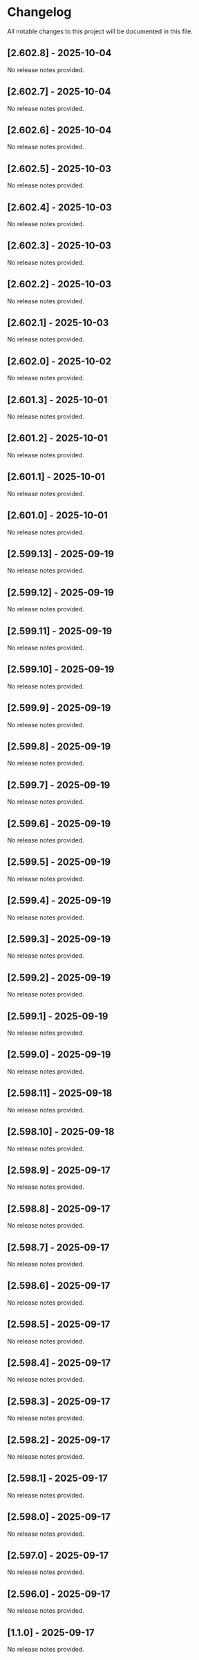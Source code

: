 # Changelog

All notable changes to this project will be documented in this file.

## [2.602.8] - 2025-10-04

No release notes provided.


## [2.602.7] - 2025-10-04

No release notes provided.


## [2.602.6] - 2025-10-04

No release notes provided.


## [2.602.5] - 2025-10-03

No release notes provided.


## [2.602.4] - 2025-10-03

No release notes provided.


## [2.602.3] - 2025-10-03

No release notes provided.


## [2.602.2] - 2025-10-03

No release notes provided.


## [2.602.1] - 2025-10-03

No release notes provided.


## [2.602.0] - 2025-10-02

No release notes provided.


## [2.601.3] - 2025-10-01

No release notes provided.


## [2.601.2] - 2025-10-01

No release notes provided.


## [2.601.1] - 2025-10-01

No release notes provided.


## [2.601.0] - 2025-10-01

No release notes provided.


## [2.599.13] - 2025-09-19

No release notes provided.


## [2.599.12] - 2025-09-19

No release notes provided.


## [2.599.11] - 2025-09-19

No release notes provided.


## [2.599.10] - 2025-09-19

No release notes provided.


## [2.599.9] - 2025-09-19

No release notes provided.


## [2.599.8] - 2025-09-19

No release notes provided.


## [2.599.7] - 2025-09-19

No release notes provided.


## [2.599.6] - 2025-09-19

No release notes provided.


## [2.599.5] - 2025-09-19

No release notes provided.


## [2.599.4] - 2025-09-19

No release notes provided.


## [2.599.3] - 2025-09-19

No release notes provided.


## [2.599.2] - 2025-09-19

No release notes provided.


## [2.599.1] - 2025-09-19

No release notes provided.


## [2.599.0] - 2025-09-19

No release notes provided.


## [2.598.11] - 2025-09-18

No release notes provided.


## [2.598.10] - 2025-09-18

No release notes provided.


## [2.598.9] - 2025-09-17

No release notes provided.


## [2.598.8] - 2025-09-17

No release notes provided.


## [2.598.7] - 2025-09-17

No release notes provided.


## [2.598.6] - 2025-09-17

No release notes provided.


## [2.598.5] - 2025-09-17

No release notes provided.


## [2.598.4] - 2025-09-17

No release notes provided.


## [2.598.3] - 2025-09-17

No release notes provided.


## [2.598.2] - 2025-09-17

No release notes provided.


## [2.598.1] - 2025-09-17

No release notes provided.


## [2.598.0] - 2025-09-17

No release notes provided.


## [2.597.0] - 2025-09-17

No release notes provided.


## [2.596.0] - 2025-09-17

No release notes provided.


## [1.1.0] - 2025-09-17

No release notes provided.

